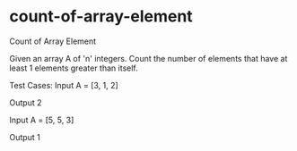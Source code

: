 # count-of-array-element

Count of Array Element

Given an array A of 'n' integers. 
Count the number of elements that have at least 1 elements greater than itself.


Test Cases:
Input
A = [3, 1, 2]

Output
2

Input
A = [5, 5, 3]

Output
1
